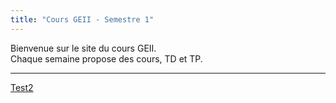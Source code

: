 ```yaml
---
title: "Cours GEII - Semestre 1"
---
```


Bienvenue sur le site du cours GEII.  
Chaque semaine propose des cours, TD et TP.

---

[Test2](/cours/Test2)